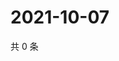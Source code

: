 # 2021-10-07

共 0 条

<!-- BEGIN -->
<!-- 最后更新时间 Thu Oct 07 2021 10:04:09 GMT+0800 (China Standard Time) -->

<!-- END -->
